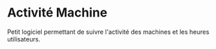 # Activité Machine
Petit logiciel permettant de suivre l'activité des machines et les heures utilisateurs.
